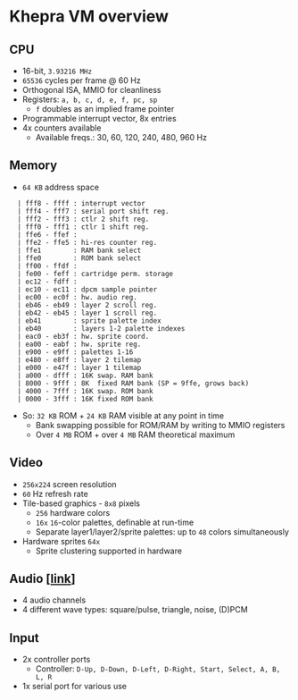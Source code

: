 Khepra VM overview
==================

CPU
---

- 16-bit, `3.93216 MHz`
- `65536` cycles per frame @ 60 Hz
- Orthogonal ISA, MMIO for cleanliness
- Registers: `a, b, c, d, e, f, pc, sp`
  - `f` doubles as an implied frame pointer
- Programmable interrupt vector, 8x entries
- 4x counters available
  - Available freqs.: 30, 60, 120, 240, 480, 960 Hz

Memory
------

- `64 KB` address space
```
  | fff8 - ffff : interrupt vector
  | fff4 - fff7 : serial port shift reg.
  | fff2 - fff3 : ctlr 2 shift reg.
  | fff0 - fff1 : ctlr 1 shift reg.
  | ffe6 - ffef :
  | ffe2 - ffe5 : hi-res counter reg.
  | ffe1        : RAM bank select
  | ffe0        : ROM bank select
  | ff00 - ffdf :
  | fe00 - feff : cartridge perm. storage
  | ec12 - fdff :
  | ec10 - ec11 : dpcm sample pointer
  | ec00 - ec0f : hw. audio reg.
  | eb46 - eb49 : layer 2 scroll reg.
  | eb42 - eb45 : layer 1 scroll reg.
  | eb41        : sprite palette index
  | eb40        : layers 1-2 palette indexes
  | eac0 - eb3f : hw. sprite coord.
  | ea00 - eabf : hw. sprite reg.
  | e900 - e9ff : palettes 1-16
  | e480 - e8ff : layer 2 tilemap
  | e000 - e47f : layer 1 tilemap
  | a000 - dfff : 16K swap. RAM bank 
  | 8000 - 9fff : 8K  fixed RAM bank (SP = 9ffe, grows back)
  | 4000 - 7fff : 16K swap. ROM bank
  | 0000 - 3fff : 16K fixed ROM bank
```
- So: `32 KB` ROM + `24 KB` RAM visible at any point in time
  - Bank swapping possible for ROM/RAM by writing to MMIO registers
  - Over `4 MB` ROM + over `4 MB` RAM theoretical maximum

Video
-----

- `256x224` screen resolution
- `60` Hz refresh rate
- Tile-based graphics - `8x8` pixels
  - `256` hardware colors
  - `16x` `16`-color palettes, definable at run-time
  - Separate layer1/layer2/sprite palettes: up to `48` colors simultaneously
- Hardware sprites `64x`
  - Sprite clustering supported in hardware

Audio [[link](Audio.md)]
-----

- 4 audio channels
- 4 different wave types: square/pulse, triangle, noise, (D)PCM

Input
-----

- 2x controller ports
  - Controller: `D-Up, D-Down, D-Left, D-Right, Start, Select, A, B, L, R`
- 1x serial port for various use

